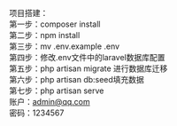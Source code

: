 项目搭建：<br>
	第一步：composer install <br>
	第二步：npm install <br>
	第三步：mv .env.example .env<br>
	第四步：修改.env文件中的laravel数据库配置<br>
	第五步：php artisan migrate 进行数据库迁移<br>
        第六步：php artisan db:seed填充数据<br>
	第七步：php artisan serve<br>
        账户：admin@qq.com<br>
	密码：1234567<br>

